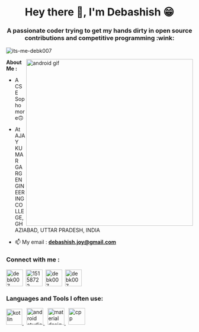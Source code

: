 <h1 align="center">Hey there 👋, I'm Debashish 😁</h1>
<h3 align="center">A passionate coder trying to get my hands dirty in open source contributions and competitive programming :wink:</h3>

<p align="left"> <img src="https://komarev.com/ghpvc/?username=its-me-debk007&label=Profile%20views&color=0e75b6&style=flat" alt="its-me-debk007" /> </p>

<img align="right" alt="android gif" width="450" src="https://user-images.githubusercontent.com/81604986/172088875-eee7e47b-fd3a-4bd8-b9ee-d44c9896d056.gif">

**About Me :** 

- A CSE Sophomore🙃
 
- At AJAY KUMAR GARG ENGINEERING COLLEGE, GHAZIABAD, UTTAR PRADESH, INDIA

- 📫 My email : **debashish.joy@gmail.com**


<h3 align="left">Connect with me :</h3>

<p align="left">
<a href="https://linkedin.com/in/debk007" target="_blank"><img align="center" src="https://raw.githubusercontent.com/rahuldkjain/github-profile-readme-generator/master/src/images/icons/Social/linked-in-alt.svg" alt="debk007" height="45" width="45" /></a>&nbsp;
<a href="https://stackoverflow.com/users/15158722" target="_blank"><img align="center" src="https://raw.githubusercontent.com/rahuldkjain/github-profile-readme-generator/master/src/images/icons/Social/stack-overflow.svg" alt="15158722" height="45" width="45" /></a>&nbsp;
<a href="https://www.codechef.com/users/debk007" target="_blank"><img align="center" src="https://user-images.githubusercontent.com/81604986/173309659-1af429f7-f550-4476-89cc-5525a2370b5f.svg" alt="debk007" height="45" width="45" /></a>&nbsp;
<a href="https://www.hackerrank.com/debk007" target="_blank"><img align="center" src="https://raw.githubusercontent.com/rahuldkjain/github-profile-readme-generator/master/src/images/icons/Social/hackerrank.svg" alt="debk007" height="45" width="45" /></a>
</p>

<h3 align="left">Languages and Tools I often use:</h3>
<p align="left">  <a href="https://kotlinlang.org/" target="_blank"> <img src="https://user-images.githubusercontent.com/81604986/172085980-3855b718-b3e2-4925-84c9-5ae4992728c6.png" alt="kotlin" width="43" height="43"/> </a>&nbsp;
<a href="https://developer.android.com/studio" target="_blank"> <img src="https://user-images.githubusercontent.com/81604986/172086595-02006c80-2683-472f-b768-aa99837aef7a.png" alt="android studio" width="45" height="45"/> </a>&nbsp;
 <a href="https://material.io/" target="_blank"> <img src="https://user-images.githubusercontent.com/81604986/172086982-1d196933-b451-434f-be23-7e48cb294e97.png" alt="material design" width="45" height="45"/> </a>&nbsp;
<a href="https://www.w3schools.com/cpp/" target="_blank"> <img src="https://user-images.githubusercontent.com/81604986/172089920-4fc683d9-fdf7-4197-a5a6-6ada5ad07d0a.png" alt="cpp" width="45" height="45"/> </a> 

